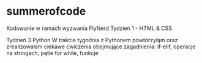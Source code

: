 # summerofcode
Kodowanie w ramach wyzwania FlyNerd
Tydzień 1 - HTML & CSS


Tydzień 3 Python
W trakcie tygodnia z Pythonem powtórzyłąm oraz zrealizowałam ciekawe ćwiczenia obejmujące zagadnienia: if-elif, operacje na stringach, pętle for while, funkcje

